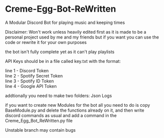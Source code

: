 # Creme-Egg-Bot-ReWritten
A Modular Discord Bot for playing music and keeping times

Disclaimer:
Won't work unless heavily edited first as it is made to be a personal project used by me and my friends
but if you want you can use the code or rewrite it for your own purposes

the bot isn't fully complete yet as it can't play playlists

API Keys should be in a file called key.txt with the format:

line 1 - Discord Token<br>
line 2 - Spotify Secret Token<br>
line 3 - Spotify ID Token<br>
line 4 - Google API Token<br>


addtionally you need to make two folders:
Json
Logs

if you want to create new Modules for the bot all you need to do is copy BaseModule.py and delete the functions already on it, and then write discord commands as usual and add a command in the Creme_Egg_Bot_ReWritten.py file


Unstable branch may contain bugs
